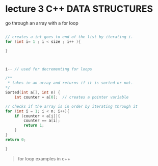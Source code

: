 # lecture 3  C++ DATA STRUCTURES 


go through an array with a for loop 


````c++

// creates a int goes to end of the list by iterating i. 
for (int i= 1 ; i < size ; i++ ){

}



i-- // used for decrementing for loops

/**
 * takes in an array and returns if it is sorted or not.
*/
Sorted(int a[], int n) {
    int counter = a[0];  // creates a pointer variable 

// checks if the array is in order by iterating through it 
for (int i = 1; i < n; i++){
    if (counter < a[i]){
        counter == a[i];
        return 1;
    }
}
return 0;

}

````
> for loop examples in c++

